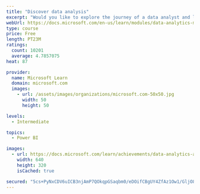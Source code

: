 ```yaml
---
title: "Discover data analysis"
excerpt: "Would you like to explore the journey of a data analyst and learn how a data analyst tells a story with data? In this module, you will explore the different roles in data and learn the different tasks of a data analyst."
webUrl: https://docs.microsoft.com/en-us/learn/modules/data-analytics-microsoft/
type: course
price: Free
length: PT23M
ratings:
  count: 10201
  average: 4.7857075
heat: 87

provider:
  name: Microsoft Learn
  domain: microsoft.com
  images:
    - url: /assets/images/organizations/microsoft.com-50x50.jpg
      width: 50
      height: 50

levels:
  - Intermediate

topics:
  - Power BI

images:
  - url: https://docs.microsoft.com/learn/achievements/data-analytics-and-microsoft-social.png
    width: 640
    height: 320
    isCached: true

secured: "5cs+PyNxCDV6uICB3njAmP7QOkqpGSaqbm0/eDOifCBgUY4ZfAz1Ow1/GljO8PIsydB8QsRrjdS51br72zq7UfZVUMUzqgXugYhCmtAjuyxSNb0vmsi7qMMx19McAN6AUstyqQWYwjuh514nMiDDy4d1E5Z3HBiffwseG4B7rUTxUUIpk0KiMmEymt0r11kQElT0x6+jbp3yfr/e+KHFfyKfNpKsNlpiIPoyEZA2vyLWSFzVLElPb8tr1L+6J8/2x2dgmmdy9eRY4VxdkI6MxWxc0/KWYtG8R+zpK0HoE/zxpgDRpdGCnf3R/3ypnlaInuGTE3ipK05MYU9sYs4Y6WD92Ro1a1xqBV2cHShV3aSD4XF/Jjs85W7XX6OFHxspiaSwnxayQszrZJTGJCWoFyyH7nndrtGLd97ct0NR7Qk=;TMdaERt3MkGU+9VhGOGy+A=="
---
```


